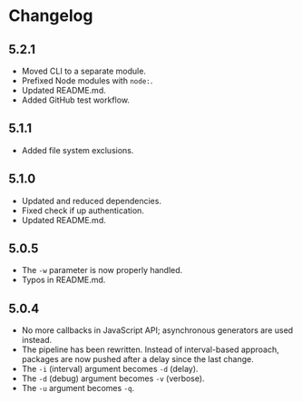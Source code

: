 # Changelog

## 5.2.1

- Moved CLI to a separate module.
- Prefixed Node modules with `node:`.
- Updated README.md.
- Added GitHub test workflow.

## 5.1.1

- Added file system exclusions.

## 5.1.0

- Updated and reduced dependencies.
- Fixed check if up authentication.
- Updated README.md.

## 5.0.5

- The `-w` parameter is now properly handled.
- Typos in README.md.

## 5.0.4

- No more callbacks in JavaScript API; asynchronous generators are used instead.
- The pipeline has been rewritten. Instead of interval-based approach, packages are now pushed after a delay since the last change.
- The `-i` (interval) argument becomes `-d` (delay).
- The `-d` (debug) argument becomes `-v` (verbose).
- The `-u` argument becomes `-q`.
